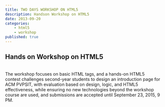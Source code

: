 ```yaml
---
title: TWO DAYS WORKSHOP ON HTML5
description: Handson Workshop on HTML5
date: 2013-09-20
categories:
    - html5
    - workshop
published: true
---
```


## Hands on Workshop on HTML5

<br>
The workshop focuses on basic HTML tags, and a hands-on HTML5 contest challenges second-year students to design an introduction page for ACM PVPSIT, with evaluation based on design, logic, and HTML5 effectiveness, while ensuring no new technologies beyond the workshop course are used, and submissions are accepted until September 23, 2015, 9 PM.
